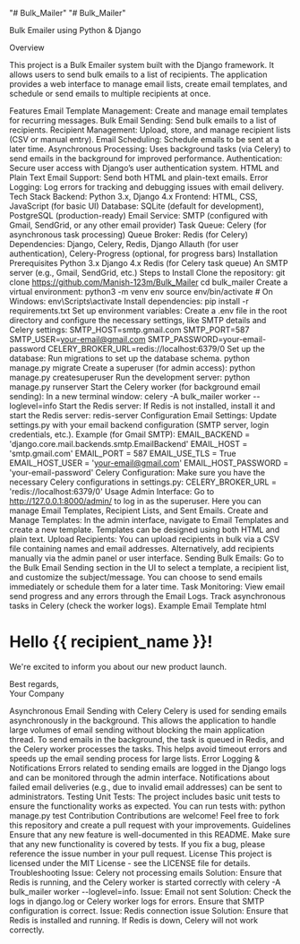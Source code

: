 "# Bulk_Mailer" 
"# Bulk_Mailer"

Bulk Emailer using Python & Django

Overview

This project is a Bulk Emailer system built with the Django framework. It allows users to send bulk emails to a list of recipients. The application provides a web interface to manage email lists, create email templates, and schedule or send emails to multiple recipients at once.

Features
Email Template Management: Create and manage email templates for recurring messages.
Bulk Email Sending: Send bulk emails to a list of recipients.
Recipient Management: Upload, store, and manage recipient lists (CSV or manual entry).
Email Scheduling: Schedule emails to be sent at a later time.
Asynchronous Processing: Uses background tasks (via Celery) to send emails in the background for improved performance.
Authentication: Secure user access with Django’s user authentication system.
HTML and Plain Text Email Support: Send both HTML and plain-text emails.
Error Logging: Log errors for tracking and debugging issues with email delivery.
Tech Stack
Backend: Python 3.x, Django 4.x
Frontend: HTML, CSS, JavaScript (for basic UI)
Database: SQLite (default for development), PostgreSQL (production-ready)
Email Service: SMTP (configured with Gmail, SendGrid, or any other email provider)
Task Queue: Celery (for asynchronous task processing)
Queue Broker: Redis (for Celery)
Dependencies: Django, Celery, Redis, Django Allauth (for user authentication), Celery-Progress (optional, for progress bars)
Installation
Prerequisites
Python 3.x
Django 4.x
Redis (for Celery task queue)
An SMTP server (e.g., Gmail, SendGrid, etc.)
Steps to Install
Clone the repository:
git clone https://github.com/Manish-123m/Bulk_Mailer
cd bulk_mailer
Create a virtual environment:
python3 -m venv env
source env/bin/activate  # On Windows: env\Scripts\activate
Install dependencies:
pip install -r requirements.txt
Set up environment variables: Create a .env file in the root directory and configure the necessary settings, like SMTP details and Celery settings:
SMTP_HOST=smtp.gmail.com
SMTP_PORT=587
SMTP_USER=your-email@gmail.com
SMTP_PASSWORD=your-email-password
CELERY_BROKER_URL=redis://localhost:6379/0
Set up the database:
Run migrations to set up the database schema.
python manage.py migrate
Create a superuser (for admin access):
python manage.py createsuperuser
Run the development server:
python manage.py runserver
Start the Celery worker (for background email sending): In a new terminal window:
celery -A bulk_mailer worker --loglevel=info
Start the Redis server:
If Redis is not installed, install it and start the Redis server:
redis-server
Configuration
Email Settings: Update settings.py with your email backend configuration (SMTP server, login credentials, etc.).
Example (for Gmail SMTP):
EMAIL_BACKEND = 'django.core.mail.backends.smtp.EmailBackend'
EMAIL_HOST = 'smtp.gmail.com'
EMAIL_PORT = 587
EMAIL_USE_TLS = True
EMAIL_HOST_USER = 'your-email@gmail.com'
EMAIL_HOST_PASSWORD = 'your-email-password'
Celery Configuration: Make sure you have the necessary Celery configurations in settings.py:
CELERY_BROKER_URL = 'redis://localhost:6379/0'
Usage
Admin Interface:
Go to http://127.0.0.1:8000/admin/ to log in as the superuser.
Here you can manage Email Templates, Recipient Lists, and Sent Emails.
Create and Manage Templates:
In the admin interface, navigate to Email Templates and create a new template.
Templates can be designed using both HTML and plain text.
Upload Recipients:
You can upload recipients in bulk via a CSV file containing names and email addresses.
Alternatively, add recipients manually via the admin panel or user interface.
Sending Bulk Emails:
Go to the Bulk Email Sending section in the UI to select a template, a recipient list, and customize the subject/message.
You can choose to send emails immediately or schedule them for a later time.
Task Monitoring:
View email send progress and any errors through the Email Logs.
Track asynchronous tasks in Celery (check the worker logs).
Example Email Template
html

<html>
  <body>
    <h1>Hello {{ recipient_name }}!</h1>
    <p>We're excited to inform you about our new product launch.</p>
    <p>Best regards,<br>Your Company</p>
  </body>
</html>

Asynchronous Email Sending with Celery
Celery is used for sending emails asynchronously in the background. This allows the application to handle large volumes of email sending without blocking the main application thread.
To send emails in the background, the task is queued in Redis, and the Celery worker processes the tasks. This helps avoid timeout errors and speeds up the email sending process for large lists.
Error Logging & Notifications
Errors related to sending emails are logged in the Django logs and can be monitored through the admin interface.
Notifications about failed email deliveries (e.g., due to invalid email addresses) can be sent to administrators.
Testing
Unit Tests: The project includes basic unit tests to ensure the functionality works as expected. You can run tests with:
python manage.py test
Contribution
Contributions are welcome! Feel free to fork this repository and create a pull request with your improvements.
Guidelines
Ensure that any new feature is well-documented in this README.
Make sure that any new functionality is covered by tests.
If you fix a bug, please reference the issue number in your pull request.
License
This project is licensed under the MIT License - see the LICENSE file for details.
Troubleshooting
Issue: Celery not processing emails
Solution: Ensure that Redis is running, and the Celery worker is started correctly with celery -A bulk_mailer worker --loglevel=info.
Issue: Email not sent
Solution: Check the logs in django.log or Celery worker logs for errors. Ensure that SMTP configuration is correct.
Issue: Redis connection issue
Solution: Ensure that Redis is installed and running. If Redis is down, Celery will not work correctly.
